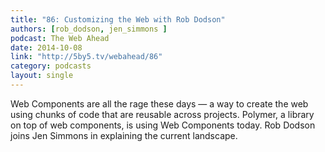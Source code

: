 ```yaml
---
title: "86: Customizing the Web with Rob Dodson"
authors: [rob_dodson, jen_simmons ]
podcast: The Web Ahead
date: 2014-10-08
link: "http://5by5.tv/webahead/86"
category: podcasts
layout: single
---
```


Web Components are all the rage these days — a way to create the web
using chunks of code that are reusable across projects. Polymer, a library on top of web components,
is using Web Components today. Rob Dodson joins Jen Simmons in explaining the current landscape.
